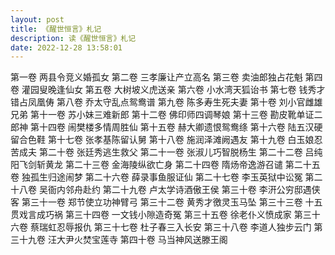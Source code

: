```yaml
---
layout: post
title: 《醒世恒言》札记
description: 读《醒世恒言》札记
date: 2022-12-28 13:58:01
---
```


第一卷 两县令竞义婚孤女
第二卷 三孝廉让产立高名
第三卷 卖油郎独占花魁
第四卷 灌园叟晚逢仙女
第五卷 大树坡义虎送亲
第六卷 小水湾天狐诒书
第七卷 钱秀才错占凤凰俦
第八卷 乔太守乱点鸳鸯谱
第九卷 陈多寿生死夫妻
第十卷 刘小官雌雄兄弟
第十一卷 苏小妹三难新郎
第十二卷 佛印师四调琴娘
第十三卷 勘皮靴单证二郎神
第十四卷 闹樊楼多情周胜仙
第十五卷 赫大卿遗恨鸳鸯绦
第十六卷 陆五汉硬留合色鞋
第十七卷 张孝基陈留认舅
第十八卷 施润泽滩阙遇友
第十九卷 白玉娘忍苦成夫
第二十卷 张廷秀逃生救父
第二十一卷 张淑儿巧智脱杨生
第二十二卷 吕纯阳飞剑斩黄龙
第二十三卷 金海陵纵欲亡身
第二十四卷 隋炀帝逸游召谴
第二十五卷 独孤生归途闹梦
第二十六卷 薛录事鱼服证仙
第二十七卷 李玉英狱中讼冤
第二十八卷 吴衙内邻舟赴约
第二十九卷 卢太学诗酒傲王侯
第三十卷 李汧公穷邸遇侠客
第三十一卷 郑节使立功神臂弓
第三十二卷 黄秀才徼灵玉马坠
第三十三卷 十五贯戏言成巧祸
第三十四卷 一文钱小隙造奇冤
第三十五卷 徐老仆义愤成家
第三十六卷 蔡瑞虹忍辱报仇
第三十七卷 杜子春三入长安
第三十八卷 李道人独步云门
第三十九卷 汪大尹火焚宝莲寺
第四十卷 马当神风送滕王阁